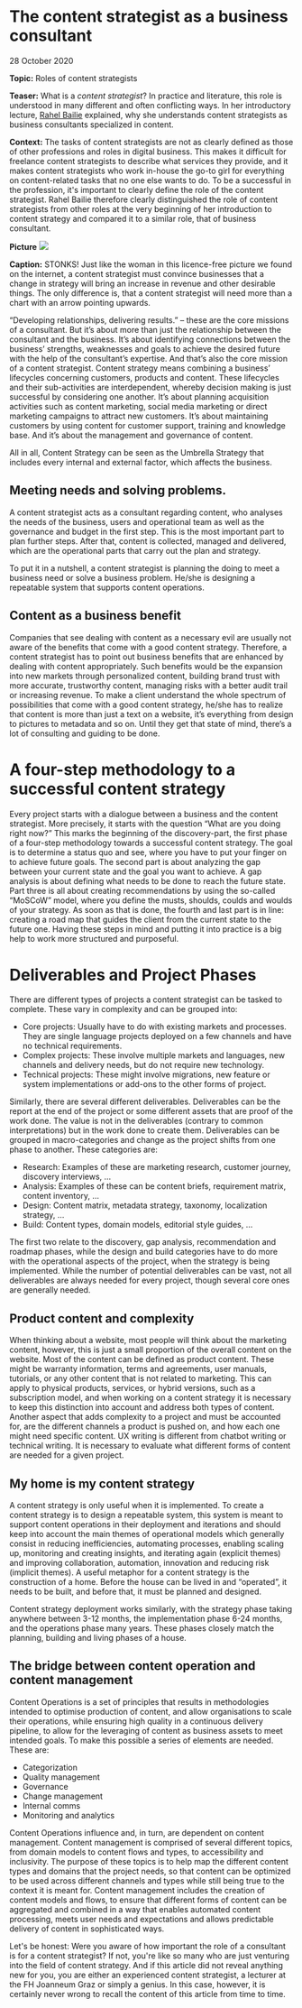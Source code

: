 
# The content strategist as a business consultant

28 October 2020


**Topic:** Roles of content strategists

**Teaser:**  What is a *content strategist*? In practice and literature, this role is understood in many different and often conflicting ways. In her introductory lecture, [Rahel Bailie][rahelbailie] explained, why she understands content strategists as business consultants specialized in content.

**Context:** The tasks of content strategists are not as clearly defined as those of other professions and roles in digital business. This makes it difficult for freelance content strategists to describe what services they provide, and it makes content strategists who work in-house the go-to girl for everything on content-related tasks that no one else wants to do. To be a successful in the profession, it's important to clearly define the role of the content strategist. Rahel Bailie therefore clearly distinguished the role of content strategists from other roles at the very beginning of her introduction to content strategy and compared it to a similar role, that of business consultant.

**Picture**
![](https://oer.putyourlightson.dev/assets/images/_banner/content-strategist_business-consultant_stonks.jpg)

**Caption:**
STONKS! Just like the woman in this licence-free picture we found on the internet, a content strategist must convince businesses that a change in strategy will bring an increase in revenue and other desirable things. The only difference is, that a content strategist will need more than a chart with an arrow pointing upwards.



“Developing relationships, delivering results.” – these are the core missions of a consultant. But it’s about more than just the relationship between the consultant and the business. It’s about identifying connections between the business’ strengths, weaknesses and goals to achieve the desired future with the help of the consultant’s expertise. And that’s also the core mission of a content strategist. Content strategy means combining a business’ lifecycles concerning customers, products and content. These lifecycles and their sub-activities are interdependent, whereby decision making is just successful by considering one another. It’s about planning acquisition activities such as content marketing, social media marketing or direct marketing campaigns to attract new customers. It’s about maintaining customers by using content for customer support, training and knowledge base. And it’s about the management and governance of content.

All in all, Content Strategy can be seen as the Umbrella Strategy that includes every internal and external factor, which affects the business.

## Meeting needs and solving problems.

A content strategist acts as a consultant regarding content, who analyses the needs of the business, users and operational team as well as the governance and budget in the first step. This is the most important part to plan further steps. After that, content is collected, managed and delivered, which are the operational parts that carry out the plan and strategy.

To put it in a nutshell, a content strategist is planning the doing to meet a business need or solve a business problem. He/she is designing a repeatable system that supports content operations.

## Content as a business benefit

Companies that see dealing with content as a necessary evil are usually not aware of the benefits that come with a good content strategy. Therefore, a content strategist has to point out business benefits that are enhanced by dealing with content appropriately. Such benefits would be the expansion into new markets through personalized content, building brand trust with more accurate, trustworthy content, managing risks with a better audit trail or increasing revenue. To make a client understand the whole spectrum of possibilities that come with a good content strategy, he/she has to realize that content is more than just a text on a website, it’s everything from design to pictures to metadata and so on. Until they get that state of mind, there’s a lot of consulting and guiding to be done.

# A four-step methodology to a successful content strategy

Every project starts with a dialogue between a business and the content strategist. More precisely, it starts with the question “What are you doing right now?” This marks the beginning of the discovery-part, the first phase of a four-step methodology towards a successful content strategy. The goal is to determine a status quo and see, where you have to put your finger on to achieve future goals. The second part is about analyzing the gap between your current state and the goal you want to achieve. A gap analysis is about defining what needs to be done to reach the future state. Part three is all about creating recommendations by using the so-called “MoSCoW” model, where you define the musts, shoulds, coulds and woulds of your strategy. As soon as that is done, the fourth and last part is in line: creating a road map that guides the client from the current state to the future one. Having these steps in mind and putting it into practice is a big help to work more structured and purposeful.

# Deliverables and Project Phases 

There are different types of projects a content strategist can be tasked to complete. These vary in complexity and can be grouped into:

* Core projects: Usually have to do with existing markets and processes. They are single language projects deployed on a few channels and have no technical requirements.
* Complex projects: These involve multiple markets and languages, new channels and delivery needs, but do not require new technology.
* Technical projects: These might involve migrations, new feature or system implementations or add-ons to the other forms of project.

Similarly, there are several different deliverables. Deliverables can be the report at the end of the project or some different assets that are proof of the work done. The value is not in the deliverables (contrary to common interpretations) but in the work done to create them. Deliverables can be grouped in macro-categories and change as the project shifts from one phase to another. These categories are:

* Research: Examples of these are marketing research, customer journey, discovery interviews, …
* Analysis: Examples of these can be content briefs, requirement matrix, content inventory, …
* Design: Content matrix, metadata strategy, taxonomy, localization strategy, …
* Build: Content types, domain models, editorial style guides, …

The first two relate to the discovery, gap analysis, recommendation and roadmap phases, while the design and build categories have to do more with the operational aspects of the project, when the strategy is being implemented. While the number of potential deliverables can be vast, not all deliverables are always needed for every project, though several core ones are generally needed.

## Product content and complexity

When thinking about a website, most people will think about the marketing content, however, this is just a small proportion of the overall content on the website. Most of the content can be defined as product content. These might be warranty information, terms and agreements, user manuals, tutorials, or any other content that is not related to marketing. This can apply to physical products, services, or hybrid versions, such as a subscription model, and when working on a content strategy it is necessary to keep this distinction into account and address both types of content. Another aspect that adds complexity to a project and must be accounted for, are the different channels a product is pushed on, and how each one might need specific content. UX writing is different from chatbot writing or technical writing. It is necessary to evaluate what different forms of content are needed for a given project.

## My home is my content strategy 

A content strategy is only useful when it is implemented. To create a content strategy is to design a repeatable system, this system is meant to support content operations in their deployment and iterations and should keep into account the main themes of operational models which generally consist in reducing inefficiencies, automating processes, enabling scaling up, monitoring and creating insights, and iterating again (explicit themes) and improving collaboration, automation, innovation and reducing risk (implicit themes). A useful metaphor for a content strategy is the construction of a home. Before the house can be lived in and “operated”, it needs to be built, and before that, it must be planned and designed.

Content strategy deployment works similarly, with the strategy phase taking anywhere between 3-12 months, the implementation phase 6-24 months, and the operations phase many years. These phases closely match the planning, building and living phases of a house.

## The bridge between content operation and content management 

Content Operations is a set of principles that results in methodologies intended to optimise production of content, and allow organisations to scale their operations, while ensuring high quality in a continuous delivery pipeline, to allow for the leveraging of content as business assets to meet intended goals. To make this possible a series of elements are needed. These are:

* Categorization
* Quality management
* Governance
* Change management
* Internal comms
* Monitoring and analytics

Content Operations influence and, in turn, are dependent on content management. Content management is comprised of several different topics, from domain models to content flows and types, to accessibility and inclusivity. The purpose of these topics is to help map the different content types and domains that the project needs, so that content can be optimized to be used across different channels and types while still being true to the context it is meant for. Content management includes the creation of content models and flows, to ensure that different forms of content can be aggregated and combined in a way that enables automated content processing, meets user needs and expectations and allows predictable delivery of content in sophisticated ways.

Let's be honest: Were you aware of how important the role of a consultant is for a content strategist? If not, you're like so many who are just venturing into the field of content strategy. And if this article did not reveal anything new for you, you are either an experienced content strategist, a lecturer at the FH Joanneum Graz or simply a genius. In this case, however, it is certainly never wrong to recall the content of this article from time to time.

[rahelbailie]: https://www.fh-joanneum.at/hochschule/person/rahel-anne-bailie/
